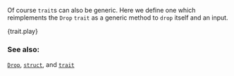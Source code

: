 Of course `trait`s can also be generic. Here we define one which reimplements
the `Drop` `trait` as a generic method to `drop` itself and an input.

{trait.play}

### See also:

[`Drop`][Drop], [`struct`][structs], and [`trait`][traits]

[Drop]: http://doc.rust-lang.org/std/ops/trait.Drop.html
[structs]: ../custom_types/structs.html
[traits]: ../trait.html
